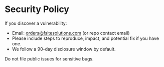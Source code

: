 # Security Policy

If you discover a vulnerability:
- Email: orders@fsitesolutions.com (or repo contact email)
- Please include steps to reproduce, impact, and potential fix if you have one.
- We follow a 90-day disclosure window by default.

Do not file public issues for sensitive bugs.
